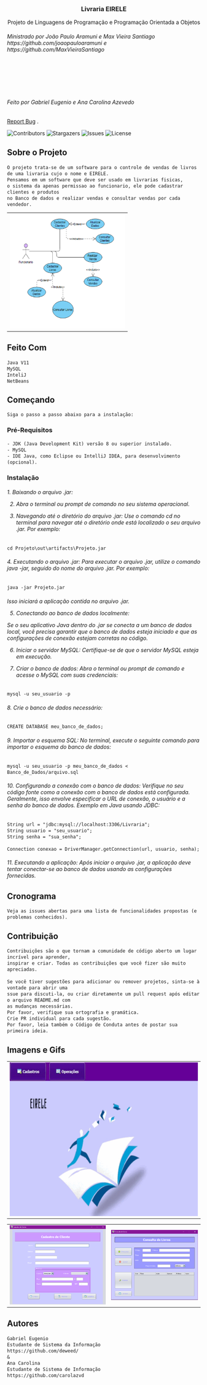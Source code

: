 <br/>
<p align="center">
  <h3 align="center" >Livraria EIRELE</h3>

  <p align="center">
    Projeto de Linguagens de Programação e Programação Orientada a Objetos</br>
<h6>Ministrado por João Paulo Aramuni e Max Vieira Santiago</br> https://github.com/joaopauloaramuni e
https://github.com/MaxVieiraSantiago </h6>
    <br/>
    <br/>
    <br/>
    <br/>
    <h6>Feito por Gabriel Eugenio e Ana Carolina Azevedo</h6>
    <a href="https://github.com/Deweed/Livraria-TBFinal/issues">Report Bug</a>
    .
  </p>
</p>

![Contributors](https://img.shields.io/github/contributors/Deweed/Livraria-TBFinal?color=dark-green) ![Stargazers](https://img.shields.io/github/stars/Deweed/Livraria-TBFinal?style=social) ![Issues](https://img.shields.io/github/issues/Deweed/Livraria-TBFInal) ![License](https://img.shields.io/github/license/Deweed/Livraria-TBFinal) 


## Sobre o Projeto
```
O projeto trata-se de um software para o controle de vendas de livros
de uma livraria cujo o nome e EIRELE.
Pensamos em um software que deve ser usado em livrarias fisicas, 
o sistema da apenas permissao ao funcionario, ele pode cadastrar clientes e produtos
no Banco de dados e realizar vendas e consultar vendas por cada vendedor.
```
||
|:----:|
|<img src="Imagens/3.png" width="300" height="300">|


## Feito Com

```
Java V11
MySQL
InteliJ
NetBeans
```


## Começando
```
Siga o passo a passo abaixo para a instalação:
```


### Pré-Requisitos

```
- JDK (Java Development Kit) versão 8 ou superior instalado.
- MySQL
- IDE Java, como Eclipse ou IntelliJ IDEA, para desenvolvimento (opcional).
```


### Instalação
<h6>
1. Baixando o arquivo .jar:

2. Abra o terminal ou prompt de comando no seu sistema operacional.

3. Navegando até o diretório do arquivo .jar:
Use o comando cd no terminal para navegar até o diretório onde está localizado o 
seu arquivo .jar. Por exemplo:</h6>
```
cd Projeto\out\artifacts\Projeto.jar
```
<h6>
4. Executando o arquivo .jar:
Para executar o arquivo .jar, utilize o comando java -jar, seguido do nome do arquivo 
.jar. Por exemplo:</h6>

```
java -jar Projeto.jar
```
<h6>
Isso iniciará a aplicação contida no arquivo .jar.

5. Conectando ao banco de dados localmente:

Se o seu aplicativo Java dentro do .jar se conecta a um banco de dados local,
você precisa garantir que o banco de dados esteja iniciado e que as configurações 
de conexão estejam corretas no código.

6. Iniciar o servidor MySQL:
Certifique-se de que o servidor MySQL esteja em execução.

7. Criar o banco de dados:
Abra o terminal ou prompt de comando e acesse o MySQL com suas credenciais:</h6>
```
mysql -u seu_usuario -p
```
<h6>
8. Crie o banco de dados necessário:</h6>

```
CREATE DATABASE meu_banco_de_dados;
```
<h6>
9. Importar o esquema SQL:
No terminal, execute o seguinte comando para importar o esquema do banco de dados:</h6>

```
mysql -u seu_usuario -p meu_banco_de_dados < Banco_de_Dados/arquivo.sql
```
<h6>
10. Configurando a conexão com o banco de dados:
Verifique no seu código fonte como a conexão com o banco de dados está configurada. 
Geralmente, isso envolve especificar o URL de conexão, o usuário e a senha do 
banco de dados. Exemplo em Java usando JDBC:</h6>

```
String url = "jdbc:mysql://localhost:3306/Livraria";
String usuario = "seu_usuario";
String senha = "sua_senha";

Connection conexao = DriverManager.getConnection(url, usuario, senha);
```
<h6>
11. Executando a aplicação:
Após iniciar o arquivo .jar, a aplicação deve tentar conectar-se ao banco de dados 
usando as configurações fornecidas.</h6>


## Cronograma
```
Veja as issues abertas para uma lista de funcionalidades propostas (e problemas conhecidos).
```


## Contribuição
```
Contribuições são o que tornam a comunidade de código aberto um lugar incrível para aprender,
inspirar e criar. Todas as contribuições que você fizer são muito apreciadas.

Se você tiver sugestões para adicionar ou remover projetos, sinta-se à vontade para abrir uma 
ssue para discuti-la, ou criar diretamente um pull request após editar o arquivo README.md com
as mudanças necessárias.
Por favor, verifique sua ortografia e gramática.
Crie PR individual para cada sugestão.
Por favor, leia também o Código de Conduta antes de postar sua primeira ideia.
```


## Imagens e Gifs
| |
|:--------:|
|<img src="Imagens/Livraria.gif" width="500" height="400">|

| | | 
|:--------:|:--------:|
|![LotoFacilGUI](Imagens/1.png) | ![LotoFacilGUI](Imagens/2.png) |


## Autores
```
Gabriel Eugenio
Estudante de Sistema da Informação
https://github.com/deweed/ 
&
Ana Carolina
Estudante de Sistema de Informação
https://github.com/carolazvd
```

